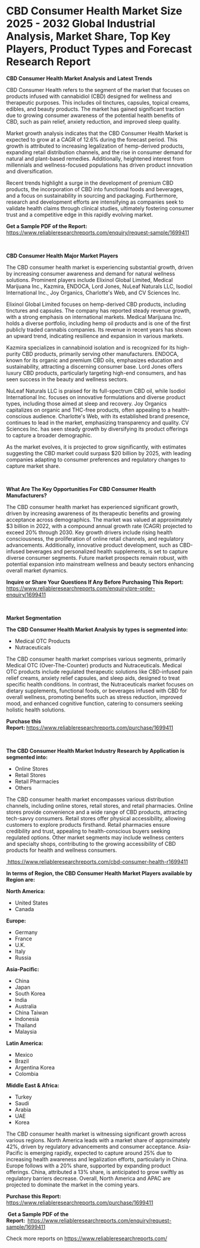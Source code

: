 <p><h1>CBD Consumer Health Market Size 2025 - 2032 Global Industrial Analysis, Market Share, Top Key Players, Product Types and Forecast Research Report</h1></p><p><strong>CBD Consumer Health Market Analysis and Latest Trends</strong></p>
<p><p>CBD Consumer Health refers to the segment of the market that focuses on products infused with cannabidiol (CBD) designed for wellness and therapeutic purposes. This includes oil tinctures, capsules, topical creams, edibles, and beauty products. The market has gained significant traction due to growing consumer awareness of the potential health benefits of CBD, such as pain relief, anxiety reduction, and improved sleep quality.</p><p>Market growth analysis indicates that the CBD Consumer Health Market is expected to grow at a CAGR of 12.6% during the forecast period. This growth is attributed to increasing legalization of hemp-derived products, expanding retail distribution channels, and the rise in consumer demand for natural and plant-based remedies. Additionally, heightened interest from millennials and wellness-focused populations has driven product innovation and diversification.</p><p>Recent trends highlight a surge in the development of premium CBD products, the incorporation of CBD into functional foods and beverages, and a focus on sustainability in sourcing and packaging. Furthermore, research and development efforts are intensifying as companies seek to validate health claims through clinical studies, ultimately fostering consumer trust and a competitive edge in this rapidly evolving market.</p></p>
<p><strong>Get a Sample PDF of the Report:&nbsp;</strong> <a href="https://www.reliableresearchreports.com/enquiry/request-sample/1699411?utm_campaign=3253&utm_medium=2&utm_source=Github&utm_content=ia&utm_term=27032025&utm_id=cbd-consumer-health">https://www.reliableresearchreports.com/enquiry/request-sample/1699411</a></p>
<p>&nbsp;</p>
<p><strong>CBD Consumer Health Major Market Players</strong></p>
<p><p>The CBD consumer health market is experiencing substantial growth, driven by increasing consumer awareness and demand for natural wellness solutions. Prominent players include Elixinol Global Limited, Medical Marijuana Inc., Kazmira, ENDOCA, Lord Jones, NuLeaf Naturals LLC, Isodiol International Inc., Joy Organics, Charlotte's Web, and CV Sciences Inc.</p><p>Elixinol Global Limited focuses on hemp-derived CBD products, including tinctures and capsules. The company has reported steady revenue growth, with a strong emphasis on international markets. Medical Marijuana Inc. holds a diverse portfolio, including hemp oil products and is one of the first publicly traded cannabis companies. Its revenue in recent years has shown an upward trend, indicating resilience and expansion in various markets.</p><p>Kazmira specializes in cannabinoid isolation and is recognized for its high-purity CBD products, primarily serving other manufacturers. ENDOCA, known for its organic and premium CBD oils, emphasizes education and sustainability, attracting a discerning consumer base. Lord Jones offers luxury CBD products, particularly targeting high-end consumers, and has seen success in the beauty and wellness sectors.</p><p>NuLeaf Naturals LLC is praised for its full-spectrum CBD oil, while Isodiol International Inc. focuses on innovative formulations and diverse product types, including those aimed at sleep and recovery. Joy Organics capitalizes on organic and THC-free products, often appealing to a health-conscious audience. Charlotte's Web, with its established brand presence, continues to lead in the market, emphasizing transparency and quality. CV Sciences Inc. has seen steady growth by diversifying its product offerings to capture a broader demographic.</p><p>As the market evolves, it is projected to grow significantly, with estimates suggesting the CBD market could surpass $20 billion by 2025, with leading companies adapting to consumer preferences and regulatory changes to capture market share.</p></p>
<p>&nbsp;</p>
<p><strong>What Are The Key Opportunities For CBD Consumer Health Manufacturers?</strong></p>
<p><p>The CBD consumer health market has experienced significant growth, driven by increasing awareness of its therapeutic benefits and growing acceptance across demographics. The market was valued at approximately $3 billion in 2022, with a compound annual growth rate (CAGR) projected to exceed 20% through 2030. Key growth drivers include rising health consciousness, the proliferation of online retail channels, and regulatory advancements. Additionally, innovative product development, such as CBD-infused beverages and personalized health supplements, is set to capture diverse consumer segments. Future market prospects remain robust, with potential expansion into mainstream wellness and beauty sectors enhancing overall market dynamics.</p></p>
<p><strong>Inquire or Share Your Questions If Any Before Purchasing This Report:</strong> <a href="https://www.reliableresearchreports.com/enquiry/pre-order-enquiry/1699411?utm_campaign=3253&utm_medium=2&utm_source=Github&utm_content=ia&utm_term=27032025&utm_id=cbd-consumer-health">https://www.reliableresearchreports.com/enquiry/pre-order-enquiry/1699411</a></p>
<p>&nbsp;</p>
<p><strong>Market Segmentation</strong></p>
<p><strong>The CBD Consumer Health Market Analysis by types is segmented into:</strong></p>
<p><ul><li>Medical OTC Products</li><li>Nutraceuticals</li></ul></p>
<p><p>The CBD consumer health market comprises various segments, primarily Medical OTC (Over-The-Counter) products and Nutraceuticals. Medical OTC products include regulated therapeutic solutions like CBD-infused pain relief creams, anxiety relief capsules, and sleep aids, designed to treat specific health conditions. In contrast, the Nutraceuticals market focuses on dietary supplements, functional foods, or beverages infused with CBD for overall wellness, promoting benefits such as stress reduction, improved mood, and enhanced cognitive function, catering to consumers seeking holistic health solutions.</p></p>
<p><strong>Purchase this Report:&nbsp;</strong><a href="https://www.reliableresearchreports.com/purchase/1699411?utm_campaign=3253&utm_medium=2&utm_source=Github&utm_content=ia&utm_term=27032025&utm_id=cbd-consumer-health">https://www.reliableresearchreports.com/purchase/1699411</a></p>
<p>&nbsp;</p>
<p><strong>The CBD Consumer Health Market Industry Research by Application is segmented into:</strong></p>
<p><ul><li>Online Stores</li><li>Retail Stores</li><li>Retail Pharmacies</li><li>Others</li></ul></p>
<p><p>The CBD consumer health market encompasses various distribution channels, including online stores, retail stores, and retail pharmacies. Online stores provide convenience and a wide range of CBD products, attracting tech-savvy consumers. Retail stores offer physical accessibility, allowing customers to explore products firsthand. Retail pharmacies ensure credibility and trust, appealing to health-conscious buyers seeking regulated options. Other market segments may include wellness centers and specialty shops, contributing to the growing accessibility of CBD products for health and wellness consumers.</p></p>
<p><a href="https://www.reliableresearchreports.com/cbd-consumer-health-r1699411?utm_campaign=3253&utm_medium=2&utm_source=Github&utm_content=ia&utm_term=27032025&utm_id=cbd-consumer-health">&nbsp;https://www.reliableresearchreports.com/cbd-consumer-health-r1699411</a></p>
<p><strong>In terms of Region, the CBD Consumer Health Market Players available by Region are:</strong></p>
<p>
    <p> <strong> North America: </strong>
        <ul>
            <li>United States</li>
            <li>Canada</li>
        </ul>
        </p> 
    <p> <strong> Europe: </strong>
        <ul>
            <li>Germany</li>
            <li>France</li>
            <li>U.K.</li>
            <li>Italy</li>
            <li>Russia</li>
        </ul>
        </p> 
    <p> <strong> Asia-Pacific: </strong>
        <ul>
            <li>China</li>
            <li>Japan</li>
            <li>South Korea</li>
            <li>India</li>
            <li>Australia</li>
            <li>China Taiwan</li>
            <li>Indonesia</li>
            <li>Thailand</li>
            <li>Malaysia</li>
        </ul>
        </p> 
    <p> <strong> Latin America: </strong>
        <ul>
            <li>Mexico</li>
            <li>Brazil</li>
            <li>Argentina Korea</li>
            <li>Colombia</li>
        </ul>
        </p> 
    <p> <strong> Middle East & Africa: </strong>
        <ul>
            <li>Turkey</li>
            <li>Saudi</li>
            <li>Arabia</li>
            <li>UAE</li>
            <li>Korea</li>
        </ul>
    </p>
    </p>
<p><p>The CBD consumer health market is witnessing significant growth across various regions. North America leads with a market share of approximately 42%, driven by regulatory advancements and consumer acceptance. Asia-Pacific is emerging rapidly, expected to capture around 25% due to increasing health awareness and legalization efforts, particularly in China. Europe follows with a 20% share, supported by expanding product offerings. China, attributed a 13% share, is anticipated to grow swiftly as regulatory barriers decrease. Overall, North America and APAC are projected to dominate the market in the coming years.</p></p>
<p><strong>Purchase this Report: </strong><a href="https://www.reliableresearchreports.com/purchase/1699411?utm_campaign=3253&utm_medium=2&utm_source=Github&utm_content=ia&utm_term=27032025&utm_id=cbd-consumer-health">https://www.reliableresearchreports.com/purchase/1699411</a></p>
<p>&nbsp;<strong>Get a Sample PDF of the Report:&nbsp;&nbsp;</strong><a href="https://www.reliableresearchreports.com/enquiry/request-sample/1699411?utm_campaign=3253&utm_medium=2&utm_source=Github&utm_content=ia&utm_term=27032025&utm_id=cbd-consumer-health">https://www.reliableresearchreports.com/enquiry/request-sample/1699411</a></p>
<p><strong></strong></p>
<p>Check more reports on <a href="https://www.reliableresearchreports.com/?utm_campaign=3253&utm_medium=2&utm_source=Github&utm_content=ia&utm_term=27032025&utm_id=cbd-consumer-health">https://www.reliableresearchreports.com/</a></p>